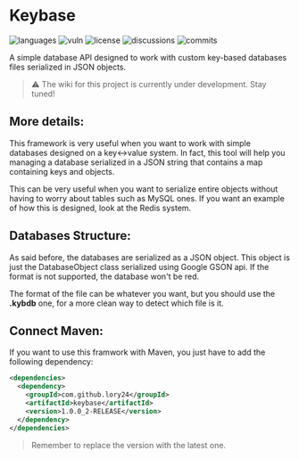 # Keybase
![languages](https://img.shields.io/github/languages/count/LoRy24/Keybase?style=for-the-badge) ![vuln](https://img.shields.io/snyk/vulnerabilities/github/LoRy24/Keybase?style=for-the-badge) ![license](https://img.shields.io/github/license/LoRy24/Hashcraft?style=for-the-badge) ![discussions](https://img.shields.io/github/discussions/LoRy24/Keybase?style=for-the-badge) ![commits](https://img.shields.io/github/commit-activity/y/LoRy24/Keybase?style=for-the-badge)

A simple database API designed to work with custom key-based databases files serialized in JSON objects. 

> ⚠️ The wiki for this project is currently under development. Stay tuned!

## More details:
This framework is very useful when you want to work with simple databases designed on a key<->value system. In fact, this tool will help you managing a database
serialized in a JSON string that contains a map containing keys and objects.

This can be very useful when you want to serialize entire objects without having to worry about tables such as MySQL ones. If you want an example of how this
is designed, look at the Redis system. 

## Databases Structure:
As said before, the databases are serialized as a JSON object. This object is just the DatabaseObject class serialized using Google GSON api. If the format
is not supported, the database won't be red. 

The format of the file can be whatever you want, but you should use the **.kybdb** one, for a more clean way to detect which file is it.

## Connect Maven:
If you want to use this framwork with Maven, you just have to add the following dependency:
```xml
<dependencies>
  <dependency>
    <groupId>com.github.lory24</groupId>
    <artifactId>keybase</artifactId>
    <version>1.0.0_2-RELEASE</version>
  </dependency> 
</dependencies>
```
> Remember to replace the version with the latest one.
